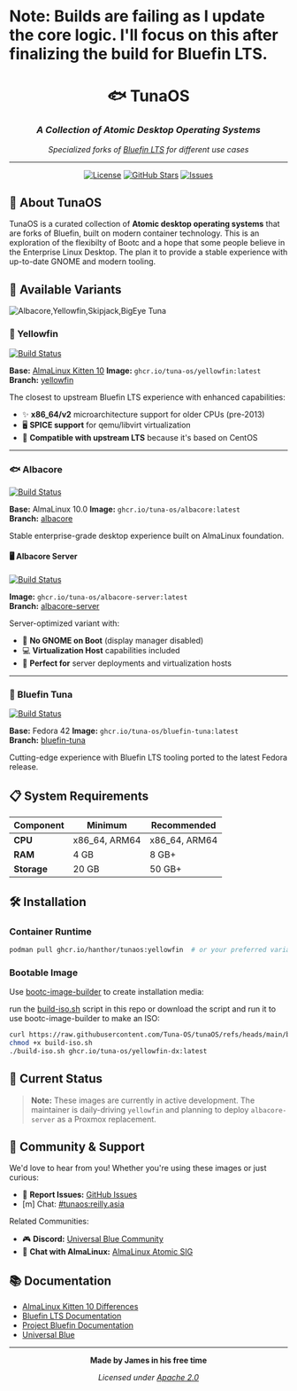 
# Note: Builds are failing as I update the core logic. I'll focus on this after finalizing the build for Bluefin LTS. 

<div align="center">

# 🐟 TunaOS
### *A Collection of Atomic Desktop Operating Systems*

*Specialized forks of [Bluefin LTS](https://github.com/ublue-os/bluefin-lts) for different use cases*

---

[![License](https://img.shields.io/github/license/hanthor/tunaOS?style=for-the-badge)](LICENSE)
[![GitHub Stars](https://img.shields.io/github/stars/hanthor/tunaOS?style=for-the-badge)](https://github.com/hanthor/tunaOS/stargazers)
[![Issues](https://img.shields.io/github/issues/hanthor/tunaOS?style=for-the-badge)](https://github.com/hanthor/tunaOS/issues)

</div>

## 🚀 About TunaOS

TunaOS is a curated collection of **Atomic desktop operating systems** that are forks of Bluefin, built on modern container technology. This is an exploration of the flexibilty of Bootc and a hope that some people believe in the Enterprise Linux Desktop. The plan it to provide a stable experience with up-to-date GNOME and modern tooling. 

## 🐠 Available Variants

![Albacore,Yellowfin,Skipjack,BigEye Tuna](https://en.wikipedia.org/wiki/File%3ATuna_assortment.png)

### 🐠 Yellowfin
[![Build Status](https://github.com/hanthor/tunaOS/actions/workflows/build-regular.yml/badge.svg?branch=yellowfin)](https://github.com/hanthor/tunaOS/actions/workflows/build-regular.yml)

**Base:** [AlmaLinux Kitten 10](https://wiki.almalinux.org/development/almalinux-os-kitten-10.html#container-images)
**Image:** `ghcr.io/tuna-os/yellowfin:latest`  
**Branch:** [yellowfin](https://github.com/hanthor/tunaOS/tree/yellowfin)


The closest to upstream Bluefin LTS experience with enhanced capabilities:
- ✨ **x86_64/v2** microarchitecture support for older CPUs (pre-2013)
- 🖥️ **SPICE support** for qemu/libvirt virtualization
- 🔄 **Compatible with upstream LTS** because it's based on CentOS

---

### 🐟 Albacore
[![Build Status](https://github.com/hanthor/tunaOS/actions/workflows/build-regular.yml/badge.svg?branch=albacore)](https://github.com/hanthor/tunaOS/actions/workflows/build-regular.yml)

**Base:** AlmaLinux 10.0
**Image:** `ghcr.io/tuna-os/albacore:latest`  
**Branch:** [albacore](https://github.com/hanthor/tunaOS/tree/albacore)

Stable enterprise-grade desktop experience built on AlmaLinux foundation.

#### 🖥️ Albacore Server
[![Build Status](https://github.com/hanthor/tunaOS/actions/workflows/build-regular.yml/badge.svg?branch=albacore-server)](https://github.com/hanthor/tunaOS/actions/workflows/build-regular.yml)

**Image:** `ghcr.io/tuna-os/albacore-server:latest`  
**Branch:** [albacore-server](https://github.com/hanthor/tunaOS/tree/albacore-server)

Server-optimized variant with:
- 🚫 **No GNOME on Boot** (display manager disabled)
- 💻 **Virtualization Host** capabilities included
- 🏢 **Perfect for** server deployments and virtualization hosts

---

### 🎣 Bluefin Tuna
[![Build Status](https://github.com/hanthor/tunaOS/actions/workflows/build-regular.yml/badge.svg?branch=bluefin-tuna)](https://github.com/hanthor/tunaOS/actions/workflows/build-regular.yml)

**Base:** Fedora 42
**Image:** `ghcr.io/tuna-os/bluefin-tuna:latest`  
**Branch:** [bluefin-tuna](https://github.com/hanthor/tunaOS/tree/bluefin-tuna)

Cutting-edge experience with Bluefin LTS tooling ported to the latest Fedora release.

## 📋 System Requirements

| Component | Minimum | Recommended |
|-----------|---------|-------------|
| **CPU** | x86_64, ARM64 | x86_64, ARM64 |
| **RAM** | 4 GB | 8 GB+ |
| **Storage** | 20 GB | 50 GB+ |

## 🛠️ Installation

### Container Runtime
```bash
podman pull ghcr.io/hanthor/tunaos:yellowfin  # or your preferred variant
```

### Bootable Image
Use [bootc-image-builder](https://github.com/osbuild/bootc-image-builder) to create installation media:

run the [build-iso.sh](https://github.com/Tuna-OS/tunaOS/blob/main/build-iso.sh) script in this repo or download the script and run it to use bootc-image-builder to make an ISO:

```bash
curl https://raw.githubusercontent.com/Tuna-OS/tunaOS/refs/heads/main/build-iso.sh -o build-iso.sh
chmod +x build-iso.sh 
./build-iso.sh ghcr.io/tuna-os/yellowfin-dx:latest
```

## 🧪 Current Status

> **Note:** These images are currently in active development. The maintainer is daily-driving `yellowfin` and planning to deploy `albacore-server` as a Proxmox replacement.

## 🤝 Community & Support

We'd love to hear from you! Whether you're using these images or just curious:

- 🐛 **Report Issues:** [GitHub Issues](https://github.com/hanthor/tunaOS/issues)
- [m] Chat: [#tunaos:reilly.asia](https://matrix.to/#/%23tunaos:reilly.asia) 

Related Communities: 
- 🎮 **Discord:** [Universal Blue Community](https://discord.gg/WEu6BdFEtp)
- 💬 **Chat with AlmaLinux:** [AlmaLinux Atomic SIG](https://chat.almalinux.org/almalinux/channels/sigatomic)

## 📚 Documentation

- [AlmaLinux Kitten 10 Differences](https://wiki.almalinux.org/development/almalinux-os-kitten-10.html#how-is-almalinux-os-kitten-different-from-centos-stream)
- [Bluefin LTS Documentation](https://github.com/ublue-os/bluefin-lts)
- [Project Bluefin Documentation](https://docs.projectbluefin.io)
- [Universal Blue](https://universal-blue.org/)

---

<div align="center">

**Made by James in his free time**

*Licensed under [Apache 2.0](LICENSE)*

</div>

